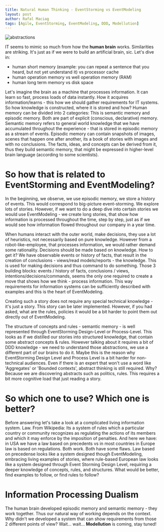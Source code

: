 ```yaml
---
title: Natural Human Thinking - EventStorming vs EventModeling
layout: post
author: Rafal Maciag
tags: [Agile, EventStorming, EventModeling, DDD, Modellution]
---
```

![abstractions]({{site.baseurl}}/img/nht.JPG)

IT seems to mimic so much from how the **human brain** works. Similarities are striking. It's just as if we were to build an artificial brain, sic. Let's dive in:
* human short memory (example: you can repeat a sentence that you heard, but not yet understand it) vs processor cache
* human operation memory vs well operation memory (RAM)
* human long term memory vs disk space

Let's imagine the brain as a machine that processes information. It can learn so fast, process loads of data instantly. How it acquires information/learns - this how we should gather requirements for IT systems. So how knowledge is constructed, where it is stored and how? 
Human memory can be divided into 2 categories: This is semantic memory and episodic memory. Both are part of explicit (conscious, declarative) memory. Semantic memory refers to general world knowledge that we have accumulated throughout the experience - that is stored in episodic memory as a stream of events. Episodic memory can contain snapshots of images, scenes that happen one after another, its a book of stories with images and with no conclusions. The facts, ideas, and concepts can be derived from it, thus they build semantic memory, that might be expressed in higher-level brain language (according to some scientists). 

# So how that is related to EventStorming and EventModeling?
In the beginning, we observe, we use episodic memory, we store a history of events. This would correspond to big-picture event-storming. We explore lots of stories. However, if we want to do a deep dive into certain stories we would use EventModeling - we create long stories, that show how information is processed throughout the time, step by step, just as if we would see how information flowed throughout our company in a year time.

When humans interact with the outer world, make decisions, they use a lot of heuristics, not necessarily based on pure knowledge. However from a robot-like-employee, that processes information, we would rather demand some rationality. Decisions should be made based on knowledge. How to get it? We have observable events or history of facts, that result in the creation of conclusions - views/read models/reports - the knowledge. This is used for making decisions and thus command to do something. Those 3 building blocks: events / history of facts, conclusions / views, intentions/decisions/commands,  seems the only one required to create a move that shows how we think - process information. This way requirements for information systems can be sufficiently described with examples and this is the heart of EventModeling.

Creating such a story does not require any special technical knowledge - it's just a story. This story can be later implemented. However, if you had asked, what are the rules, policies it would be a bit harder to point them out directly out of EventModeling. 

The structure of concepts and rules - semantic memory - is well represented through EventStorming Design-Level or Process-Level. This looks as if we distilled our stories into structured knowledge, that contain some abstract concepts & rules. However talking about it requires a bit of DDD knowledge - we need to understand those abstractions, we use a different part of our brains to do it. Maybe this is the reason why EventStorming Design Level and Process Level is a bit harder for non-technical audiences. Even if there is an expert that won't use a word like 'Aggregates' or 'Bounded contexts', abstract thinking is still required. Why? Because we are discovering abstracts such as politics, rules. This requires a bit more cognitive load that just reading a story.

# So which one to use? Which one is better? 

Before answering let's take a look at a complicated living information system. Law. From Wikipedia: Its a system of rules which a particular country or community recognizes as regulating the actions of its members and which it may enforce by the imposition of penalties. 
And here we have: in USA we have a law based on precedents vs in most countries in Europe law is based on regulations. Both work. Both have some flaws. 
Law based on precedense looks like a system designed though EventModeling, embracing living examples of stories, where rule-based European law looks like a system designed through Event Storming Design Level, requiring a deeper knowledge of concepts, rules, and structures. 
What would be better, find examples to follow, or find rules to follow?

# Information Processing Dualism

The human brain developed episodic memory and semantic memory - they work together. Thus our natural way of working depends on the context. Why didn't we developed a system that can show requirements from those 2 different points of view? Wait... wait... **Modellution** is coming, stay tuned!